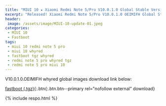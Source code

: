 ```yaml
---
title: "MIUI 10 ★ Xiaomi Redmi Note 5/Pro V10.0.1.0 Global Stable Version ★ Fastboot ROM Download"
excerpt: "Released! Xiaomi Redmi Note 5/Pro V10.0.1.0 OEIMIFH Global Stable Version Fastboot File Download"
header:
 image: /assets/image/MIUI-10-update-01.jpeg
categories:
 - MIUI 10
 - Fastboot
tags:
 - miui 10 redmi note 5 pro
 - miui 10 whyred
 - fastboot tgz whyred
 - redmi note 5 pro whyred tgz
 - redmi note 5 pro miui 10
---
```


V10.0.1.0.OEIMIFH whyred global images download link below:

[fastboot (.tgz)](http://bigota.d.miui.com/V10.0.1.0.OEIMIFH/whyred_global_images_V10.0.1.0.OEIMIFH_20180910.0000.00_8.1_global_ef9a6f693b.tgz){:.btn{:.btn.btn--primary rel="nofollow external" download}

{% include respo.html %}
